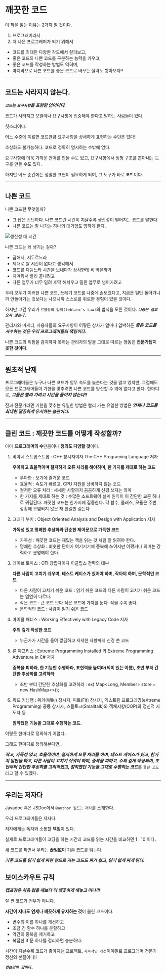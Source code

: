 # 깨끗한 코드

이 책을 읽는 이유는 2가지 일 것이다.
1. 프로그래머라서
2. 더 나은 프로그래머가 되기 위해서


* 코드를 최대한 다양한 각도에서 살펴보고, 
* 좋은 코드와 나쁜 코드를 구분하는 능력을 키우고, 
* 좋은 코드를 작성하는 방법도 익히며, 
* 마지막으로 나쁜 코드를 좋은 코드로 바꾸는 실력도 쌓아보자!!

---

## 코드는 사라지지 않는다.

***`코드`는 `요구사항`을 표현한 언어이다.***

코드가 사라지고 모델이나 요구사항에 집중해야 한다고 말하는 사람들이 있다. 

헛소리이다.

어느 수준에 이르면 코드만큼 요구사항을 상세하게 표현하는 수단은 없다!

추상화도 불가능하다. 코드로 정확히 명시하는 수밖에 없다.

요구사항에 더욱 가까운 언어를 만들 수도 있고, 요구사항에서 정형 구조를 뽑아내는 도구를 만들 수도 있다. 

하지만 어느 순간에는 정밀한 표현이 필요하게 되며, 그 도구가 바로 **`코드`** 이다.

---

## 나쁜 코드

나쁜 코드란 무엇일까?

* 그 답은 간단하다. 나쁜 코드란 시간이 지날수록 생산성이 떨어지는 코드를 말한다. 
* 나쁜 코드는 잘 나가는 하나의 대기업도 망하게 한다.

![생산성 대 시간](https://user-images.githubusercontent.com/56071088/112851053-8ea4af00-90e5-11eb-8b1c-6f8da8ae1752.png)

나쁜 코드는 왜 생기는 걸까?

* 급해서, 서두르느라
* 제대로 짤 시간이 없다고 생각해서
* 코드를 다듬느라 시간을 보내다가 상사한테 욕 먹을까봐
* 지겨워서 빨리 끝내려고
* 다른 업무가 너무 밀려 후딱 해치우고 밀린 업무로 넘어가려고

우리 모두가 이러한 나쁜 코드, 쓰레기 코드를 나중에 손보겠다고, 지금은 일단 돌아가니까 안돌아가는 것보다는 나으니까 스스로를 위로한 경험이 있을 것이다.

하지만 그건 우리가 `르블랑의 법칙(leblanc's Law)`의 법칙을 모른 것이다. ***`나중은 결코 오지 않는다.`***

관리자와 마케터, 사용자들의 요구사항이 어떻든 상사가 얼마나 압박하든 ***좋은 코드를 사수하는 것은 우리 프로그래머들의 책임이다.***

나쁜 코드의 위험을 감지하자 못하는 관리자의 말을 그대로 따르는 행동은 **전문가답지 못한 것이다.**

---

## 원초적 난제

프로그래머들은 누구나 나쁜 코드가 업무 속도를 늦춘다는 것을 알고 있지만, 그럼에도 모든 프로그래머들이 기한을 맞추려면 나쁜 코드를 양산할 수 밖에 없다고 한다. 한마디로, ***그들은 빨리 가려고 시간을 들이지 않는다!!***

진짜 전문가라면 기한을 맞추는 유일한 방법은 빨리 가는 유일한 방법은 ***언제나 코드를 최대한 깔끔하게 유지하는 습관이다.***

---

## 클린 코드 : 깨끗한 코드를 어떻게 작성할까?

아마 **프로그래머의 수**만큼이나 **정의도 다양할 것**이다.

1. 비야네 스트롭스트롭 : C++ 창시자이자 The C++ Programing Language 저자
    
    **우아하고 효율적이며 철저하게 오류 처리를 해야하며, 한 가지를 제대로 하는 코드**
   * 우아한 : 보기에 즐거운 코드
   * 효율적 : 속도가 빠르고, CPU 자원을 낭비하지 않는 코드
   * 철저한 오류 처리 : 세세한 사할까지 꼼꼼하게 신경 쓰자는 의미
   * 한 가지를 제대로 하는 것 : 수많은 소프트웨어 설계 원칙이 이 간단한 교훈 하나로 귀결된다. 깨끗한 코드는 한가지에 집중한다. 각 함수, 클래스, 모듈은 주변 상황에 오염되지 않은 채 한길만 걷는다.

2. 그래디 부치 : Object Oriented Analysis and Design with Application 저자 
   
   **가독성 있고 명쾌한 추상화와 단순한 제어문으로 가득한 코드**
   * 가독성 : 깨끗한 코드는 재밌는 책을 읽는 것 처럼 잘 읽혀야 한다.
   * 명쾌한 추상화 : 비슷한 단어가 여기저기에 중복해 쓰이지만 어쨌거나 의미는 강력하고 분명해야 한다.

3. 데이브 토마스 : OTI 창립자이자 이클립스 전략의 대부

   **다른 사람이 고치기 쉬우며, 테스트 케이스가 있어야 하며, 작아야 하며, 문학적인 코드**

   * 다른 사람이 고치기 쉬운 코드 : 읽기 쉬운 코드와 다른 사람이 고치기 쉬운 코드는 엄연히 다르다.
   * 작은 코드 : 큰 코드 보다 작은 코드에 가치를 둔다. 작을 수록 좋다.
   * 문학적인 코드 : 사람이 읽기 쉬운 코드


4. 마이클 패더스 : Working Effectively with Legacy Code 저자

    **주의 깊게 작성한 코드**
    * 누군가가 시간을 들여 깔끔하고 세세한 사항까지 신경 쓴 코드

5. 론 제프리스 : Extreme Programming Installed 와 Extreme Programming Adventure in C# 저자
   
   **중복을 피하라, 한 기능만 수행하라, 표현력을 높여라(의미 있는 이름), 초반 부터 간단한 추상화를 고려하라**
   * 초반 부터 간단한 추상화를 고려하라 : ex) Map<Long, Member> store = new HashMap<>();

6. 워드 커닝햄 : 위키(Wiki) 창시자, 피트(Fit) 창시자, 익스트림 프로그래밍(eXtreme Programming) 공동 창시자, 스몰토크(Smalltalk)와 객체지향(OOP)의 정신적 지도자 등
   
   **짐작했던 기능을 그대로 수행하는 코드.** 

이렇듯 한마디로 정의하기 어렵다.

그래도 한마디로 정의해본다면..

***작고, 가독성 있고, 효율적이며, 철저하게 오류 처리를 하며, 테스트 케이스가 있고, 한가지 일만을 하고, 다른 사람이 고치기 쉬워야 하며, 중복을 피하고, 주의 깊게 작성되며, 초반부터 간단한 추상화를 고려하였고, 짐작했던 기능을 그대로 수행하는 코드***를 `클린 코드`라고 할 수 있겠다. 

---

## 우리는 저자다

Javadoc 혹은 JSDoc에서 `@author 필드`는 `저자`를 소개한다.

우리 프로그래머들은 저자다.

저자에게는 독자와 소통할 **책임**이 있다.

실제로 프로그래머들이 코딩을 하는 시간과 코드를 읽는 시간을 비교하면 1 : 10 이다.

새 코드를 짜면서 우리는 **끊임없이** 기존 코드를 읽는다.

***기존 코드를 읽기 쉽게 짜면 앞으로 자는 코드도 짜기 쉽고, 읽기 쉽게 짜게 된다.***

## 보이스카우트 규칙

***캡프장은 처음 왔을 때보다 더 깨끗하게 해놓고 떠나라***

잘 짠 코드가 전부가 아니다. 

**시간이 지나도 언제나 깨끗하게 유지하는 것**이 클린 코드이다.

* 변수의 이름 하나를 개선하고
* 조금 긴 함수 하나를 분할하고
* 약간의 중복을 제거하고
* 복잡한 if 문 하나를 정리하면 충분하다.

시간이 지날수록 코드가 좋아지는 프로젝트, `지속적인 개선`이야말로 프로그래머 전문가 정신의 본질이다!!

***`연습만이 답이다.`***








